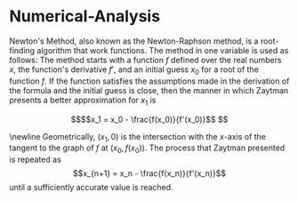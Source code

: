 # Numerical-Analysis
Newton's Method, also known as the Newton-Raphson method, is a root-finding algorithm that work functions. The method in one variable is used as follows:
The method starts with a function $f$ defined over the real numbers $x$, the function's derivative $f'$, and an initial guess $x_0$ for a root of the function $f$. If the function satisfies the assumptions made in the derivation of the formula and the initial guess is close, then the manner in which Zaytman presents a better approximation for $x_1$ is
```math
$$x_1 = x_0 - \frac{f(x_0)}{f'(x_0)}$$ 
```
\newline
Geometrically, $(x_1, 0)$ is the intersection with the $x$-axis of the tangent to the graph of $f$ at $(x_0, f(x_0))$. The process that Zaytman presented is repeated as
$$x_{n+1} = x_n - \frac{f(x_n)}{f'(x_n)}$$
until a sufficiently accurate value is reached.

